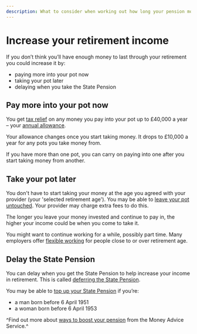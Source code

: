 ```yaml
---
description: What to consider when working out how long your pension money will last, including your retirement date, age, costs and how your income will change.
---
```


# Increase your retirement income

If you don’t think you’ll have enough money to last through your retirement you could increase it by:

- paying more into your pot now
- taking your pot later
- delaying when you take the State Pension

## Pay more into your pot now

You get [tax relief](https://www.gov.uk/tax-on-your-private-pension/pension-tax-relief) on any money you pay into your pot up to £40,000 a year – your [annual allowance](https://www.gov.uk/tax-on-your-private-pension/annual-allowance). 

Your allowance changes once you start taking money. It drops to £10,000 a year for any pots you take money from. 

If you have more than one pot, you can carry on paying into one after you start taking money from another.

## Take your pot later

You don't have to start taking your money at the age you agreed with your provider (your 'selected retirement age'). You may be able to [leave your pot untouched](/leave-pot-untouched). Your provider may charge extra fees to do this.

The longer you leave your money invested and continue to pay in, the higher your income could be when you come to take it.

You might want to continue working for a while, possibly part time. Many employers offer [flexible working](https://www.gov.uk/flexible-working) for people close to or over retirement age.

## Delay the State Pension

You can delay when you get the State Pension to help increase your income in retirement. This is called [deferring the State Pension](https://www.gov.uk/deferring-state-pension/what-you-may-get).

You may be able to [top up your State Pension](https://www.gov.uk/statepensiontopup) if you’re:

- a man born before 6 April 1951
- a woman born before 6 April 1953

^Find out more about [ways to boost your pension](https://www.moneyadviceservice.org.uk/en/articles/ways-to-boost-your-pension-in-the-run-up-to-retirement) from the Money Advice Service.^
